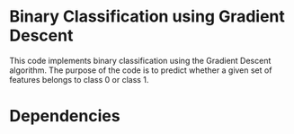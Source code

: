 # Binary Classification using Gradient Descent 

This code implements binary classification using the Gradient Descent algorithm. The purpose of the code is to predict whether a given set of features belongs to class 0 or class 1.

# Dependencies
